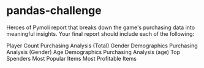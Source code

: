 # pandas-challenge
Heroes of Pymoli
report that breaks down the game's purchasing data into meaningful insights.
Your final report should include each of the following:

Player Count
Purchasing Analysis (Total)
Gender Demographics
Purchasing Analysis (Gender)
Age Demographics
Purchasing Analysis (age)
Top Spenders
Most Popular Items
Most Profitable Items
